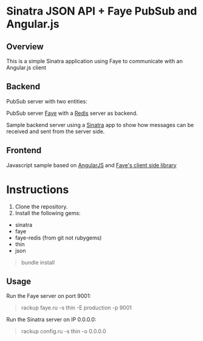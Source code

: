 # Sinatra JSON API + Faye PubSub and Angular.js

## Overview

This is a simple Sinatra application using Faye to communicate with an Angular.js client

## Backend

PubSub server with two entities:

PubSub server [Faye](http://faye.jcoglan.com/) with a [Redis](http://redis.io/) server as backend.

Sample backend server using a [Sinatra](http://www.sinatrarb.com/) app to show how messages can be received and sent from the server side.

## Frontend
Javascript sample based on [AngularJS](angularjs.org) and [Faye's client side library](http://faye.jcoglan.com/browser.html)

Instructions
============

1. Clone the repository.
2. Install the following gems:
  + sinatra
  + faye 
  + faye-redis (from git not rubygems)
  + thin
  + json
  > bundle install

## Usage
Run the Faye server on port 9001: 
> rackup faye.ru -s thin -E production -p 9001

Run the Sinatra server on IP 0.0.0.0: 
> rackup config.ru -s thin -o 0.0.0.0